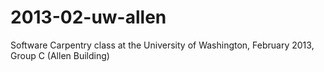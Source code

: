 2013-02-uw-allen
================

Software Carpentry class at the University of Washington, February 2013, Group C (Allen Building)